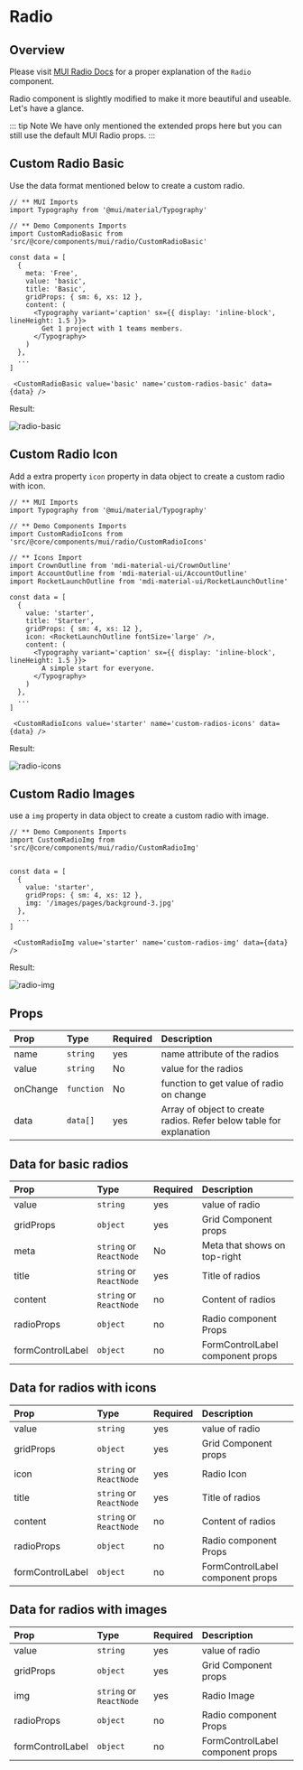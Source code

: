 # Radio

## Overview

Please visit [MUI Radio Docs](https://mui.com/material-ui/react-radio-button/) for a proper explanation of the `Radio` component.

Radio component is slightly modified to make it more beautiful and useable. Let's have a glance.

::: tip Note
We have only mentioned the extended props here but you can still use the default MUI Radio props.
:::

## Custom Radio Basic

Use the data format mentioned below to create a custom radio.

```tsx
// ** MUI Imports
import Typography from '@mui/material/Typography'

// ** Demo Components Imports
import CustomRadioBasic from 'src/@core/components/mui/radio/CustomRadioBasic'

const data = [
  {
    meta: 'Free',
    value: 'basic',
    title: 'Basic',
    gridProps: { sm: 6, xs: 12 },
    content: (
      <Typography variant='caption' sx={{ display: 'inline-block', lineHeight: 1.5 }}>
        Get 1 project with 1 teams members.
      </Typography>
    )
  },
  ...
]

 <CustomRadioBasic value='basic' name='custom-radios-basic' data={data} />

```

 Result:

<img alt='radio-basic' class='medium-zoom' :src="$withBase('/images/components/custom-radio-basic.png')" />

## Custom Radio Icon

Add a extra property `icon` property in data object to create a custom radio with icon.

```tsx
// ** MUI Imports
import Typography from '@mui/material/Typography'

// ** Demo Components Imports
import CustomRadioIcons from 'src/@core/components/mui/radio/CustomRadioIcons'

// ** Icons Import
import CrownOutline from 'mdi-material-ui/CrownOutline'
import AccountOutline from 'mdi-material-ui/AccountOutline'
import RocketLaunchOutline from 'mdi-material-ui/RocketLaunchOutline'

const data = [
  {
    value: 'starter',
    title: 'Starter',
    gridProps: { sm: 4, xs: 12 },
    icon: <RocketLaunchOutline fontSize='large' />,
    content: (
      <Typography variant='caption' sx={{ display: 'inline-block', lineHeight: 1.5 }}>
        A simple start for everyone.
      </Typography>
    )
  },
  ...
]

 <CustomRadioIcons value='starter' name='custom-radios-icons' data={data} />
```

 Result:

<img alt='radio-icons' class='medium-zoom' :src="$withBase('/images/components/custom-radio-icons.png')" />

## Custom Radio Images

use a `img` property in data object to create a custom radio with image.

```tsx
// ** Demo Components Imports
import CustomRadioImg from 'src/@core/components/mui/radio/CustomRadioImg'


const data = [
  {
    value: 'starter',
    gridProps: { sm: 4, xs: 12 },
    img: '/images/pages/background-3.jpg'
  },
  ...
]

 <CustomRadioImg value='starter' name='custom-radios-img' data={data} />
```
 Result:

<img alt='radio-img' class='medium-zoom' :src="$withBase('/images/components/custom-radio-img.png')" />

## Props

| Prop       | Type       | Required  | Description                                                         |
| :---       | :------    | :-------  | :---------------                                                    |
| name       | `string`   | yes       | name attribute of the radios                                        |
| value      | `string`   | No        | value for the radios                                                |
| onChange   | `function` | No        | function to get value of radio on change                            |
| data       | `data[]`   | yes       | Array of object to create radios. Refer below table for explanation |

## Data for basic radios

| Prop             | Type                    | Required  | Description                      |
| :---             | :------                 | :-------  | :---------------                 |
| value            | `string`                | yes       | value of radio                   |
| gridProps        | `object`                | yes       | Grid Component props             |
| meta             | `string` or `ReactNode` | No        | Meta that shows on top-right     |
| title            | `string` or `ReactNode` | yes       | Title of radios                  |
| content          | `string` or `ReactNode` | no        | Content of radios                |
| radioProps       | `object`                | no        | Radio component Props            |
| formControlLabel | `object`                | no        | FormControlLabel component props |

## Data for radios with icons

| Prop             | Type                   | Required  | Description                      |
| :---             | :------                | :-------  | :---------------                 |
| value            | `string`               | yes       | value of radio                   |
| gridProps        | `object`               | yes       | Grid Component props             |
| icon             | `string` or `ReactNode` | yes      | Radio Icon                       |
| title            | `string` or `ReactNode` | yes      | Title of radios                  |
| content          | `string` or `ReactNode` | no       | Content of radios                |
| radioProps       | `object`               | no        | Radio component Props            |
| formControlLabel | `object`               | no        | FormControlLabel component props |

## Data for radios with images

| Prop             | Type                    | Required  | Description                      |
| :---             | :------                 | :-------  | :---------------                 |
| value            | `string`                | yes       | value of radio                   |
| gridProps        | `object`                | yes       | Grid Component props             |
| img              | `string` or `ReactNode` | yes       | Radio Image                      |
| radioProps       | `object`                | no        | Radio component Props            |
| formControlLabel | `object`                | no        | FormControlLabel component props |
